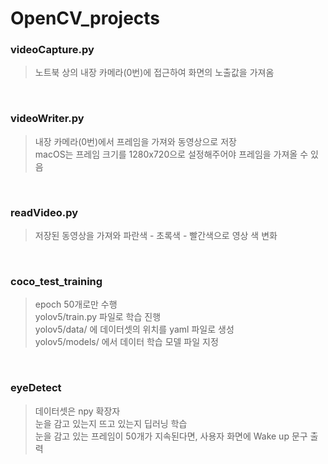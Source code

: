 # OpenCV_projects

### videoCapture.py
> 노트북 상의 내장 카메라(0번)에 접근하여 화면의 노출값을 가져옴

<br/>

### videoWriter.py
> 내장 카메라(0번)에서 프레임을 가져와 동영상으로 저장  
> macOS는 프레임 크기를 1280x720으로 설정해주어야 프레임을 가져올 수 있음

<br/>

### readVideo.py
> 저장된 동영상을 가져와 파란색 - 초록색 - 빨간색으로 영상 색 변화

<br />

### coco_test_training
> epoch 50개로만 수행  
> yolov5/train.py 파일로 학습 진행  
> yolov5/data/ 에 데이터셋의 위치를 yaml 파일로 생성  
> yolov5/models/ 에서 데이터 학습 모델 파일 지정

<br />

### eyeDetect
> 데이터셋은 npy 확장자  
> 눈을 감고 있는지 뜨고 있는지 딥러닝 학습  
> 눈을 감고 있는 프레임이 50개가 지속된다면, 사용자 화면에 Wake up 문구 출력

